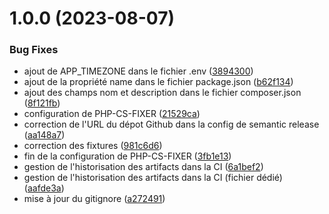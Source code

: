 # 1.0.0 (2023-08-07)


### Bug Fixes

* ajout de APP_TIMEZONE dans le fichier .env ([3894300](https://github.com/frdemoulin/tribute-app-backend/commit/3894300b3f9410dba8a80de961e1e4aa0b10b562))
* ajout de la propriété name dans le fichier package.json ([b62f134](https://github.com/frdemoulin/tribute-app-backend/commit/b62f134621cc77b91cd397d8ec92d19ca980705a))
* ajout des champs nom et description dans le fichier composer.json ([8f121fb](https://github.com/frdemoulin/tribute-app-backend/commit/8f121fb5af04d83fd8b46f43f5a26a45cc4750b2))
* configuration de PHP-CS-FIXER ([21529ca](https://github.com/frdemoulin/tribute-app-backend/commit/21529ca937fb961d543d94a7a164609c91600959))
* correction de l'URL du dépot Github dans la config de semantic release ([aa148a7](https://github.com/frdemoulin/tribute-app-backend/commit/aa148a7b9eac9289f39d18c784ac6db6a08bd418))
* correction des fixtures ([981c6d6](https://github.com/frdemoulin/tribute-app-backend/commit/981c6d66a68b1761e6ddc8203e293b6074792f18))
* fin de la configuration de PHP-CS-FIXER ([3fb1e13](https://github.com/frdemoulin/tribute-app-backend/commit/3fb1e131749303843a0ef549f52730ff60f13f5a))
* gestion de l'historisation des artifacts dans la CI ([6a1bef2](https://github.com/frdemoulin/tribute-app-backend/commit/6a1bef257f3517a19dd6507b5824edfcd81a7ec0))
* gestion de l'historisation des artifacts dans la CI (fichier dédié) ([aafde3a](https://github.com/frdemoulin/tribute-app-backend/commit/aafde3a1779f67ebda7082e083aa876dcef01fdf))
* mise à jour du gitignore ([a272491](https://github.com/frdemoulin/tribute-app-backend/commit/a27249153505a6a7d60435e407a63b39e277d155))
